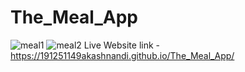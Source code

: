 # The_Meal_App
![meal1](https://github.com/191251149akashnandi/The_Meal_App/assets/70074173/63398eb8-36c2-4922-8782-5ce419850671)
![meal2](https://github.com/191251149akashnandi/The_Meal_App/assets/70074173/72ae3846-3246-4da3-8f88-5b0a4e983359)
Live Website link -  https://191251149akashnandi.github.io/The_Meal_App/
